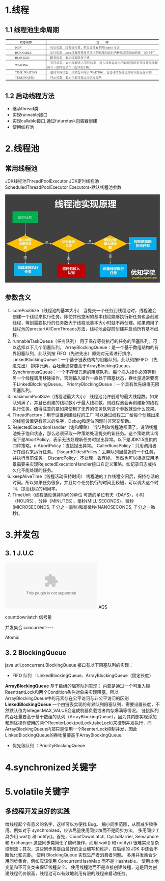 

# 1.线程
## 1.1 线程池生命周期
![线程生命周期状态](./pic/线程生命周期状态.png)
## 1.2 启动线程方法
 * 继承thread类
 * 实现runnable接口
 * 实现callable接口,通过futuretask包装器创建
 * 使用线程池

# 2.线程池
## 常用线程池
JDK线程池ThreadPoolExecutor
JDK定时线程池ScheduledThreadPoolExecutor
Executors-默认线程池参数

![线程池处理流程](./pic/线程池处理流程.jpg)
## 参数含义
 1. corePoolSize（线程池的基本大小）
当提交一个任务到线程池时，线程池会创建一个线程来执行任务，即使其他空闲的基本线程能够执行新任务也会创建线程，等到需要执行的任务数大于线程池基本大小时就不再创建。如果调用了线程池的prestartAllCoreThreads方法，线程池会提前创建并启动所有基本线程。
2. runnableTaskQueue（任务队列）
用于保存等待执行的任务的阻塞队列。可以选择以下几个阻塞队列。
    ArrayBlockingQueue：是一个基于数组结构的有界阻塞队列，此队列按 FIFO（先进先出）原则对元素进行排序。
    LinkedBlockingQueue：一个基于链表结构的阻塞队列，此队列按FIFO （先进先出） 排序元素，吞吐量通常要高于ArrayBlockingQueue。
    SynchronousQueue：一个不存储元素的阻塞队列。每个插入操作必须等到另一个线程调用移除操作，否则插入操作一直处于阻塞状态，吞吐量通常要高于LinkedBlockingQueue。
    PriorityBlockingQueue：一个具有优先级得无限阻塞队列。
3. maximumPoolSize（线程池最大大小）
线程池允许创建的最大线程数。如果队列满了，并且已创建的线程数小于最大线程数，则线程池会再创建新的线程执行任务。值得注意的是如果使用了无界的任务队列这个参数就没什么效果。
4. ThreadFactory：用于设置创建线程的工厂
可以通过线程工厂给每个创建出来的线程设置更有意义的名字，Debug和定位问题时非常又帮助。
5. RejectedExecutionHandler（饱和策略）
当队列和线程池都满了，说明线程池处于饱和状态，那么必须采取一种策略处理提交的新任务。这个策略默认情况下是AbortPolicy，表示无法处理新任务时抛出异常。以下是JDK1.5提供的四种策略。n AbortPolicy：直接抛出异常。
    CallerRunsPolicy：只用调用者所在线程来运行任务。
    DiscardOldestPolicy：丢弃队列里最近的一个任务，并执行当前任务。
    DiscardPolicy：不处理，丢弃掉。
    当然也可以根据应用场景需要来实现RejectedExecutionHandler接口自定义策略。如记录日志或持久化不能处理的任务。
6. keepAliveTime（线程活动保持时间）
线程池的工作线程空闲后，保持存活的时间。所以如果任务很多，并且每个任务执行的时间比较短，可以调大这个时间，提高线程的利用率。
7. TimeUnit（线程活动保持时间的单位
可选的单位有天（DAYS），小时（HOURS），分钟（MINUTES），毫秒(MILLISECONDS)，微秒(MICROSECONDS, 千分之一毫秒)和毫微秒(NANOSECONDS, 千分之一微秒)。 


# 3.并发包
## 3. 1 J.U.C
![参考文档](./pri/知识点20181126.docx)
AQS


countdownlatch
信号量


并发集合
concurrent----

Atomic

## 3. 2 BlockingQueue

java.util.concurrent.BlockingQueue 接口有以下阻塞队列的实现：
* FIFO 队列 ：LinkedBlockingQueue、ArrayBlockingQueue（固定长度）

**ArrayBlockingQueue** 基于数组的阻塞队列实现；
内部是通过一个可重入锁ReentrantLock和两个Condition条件对象来实现阻塞，所以ArrayBlockingQueue中的元素存在公平访问与非公平访问的区别
**LinkedBlockingQueue** 一个由链表实现的有界队列阻塞队列，需要设置长度，不然默认值为Integer.MAX_VALUE会造成机器负载或者内存爆满等情况。
链接队列的吞吐量要高于基于数组的队列（ArrayBlockingQueue），因为其内部实现添加和删除操作使用的两个ReenterLock(putLock,takeLock)来控制并发执行，而ArrayBlockingQueue内部只是使用一个ReenterLock控制并发，因此LinkedBlockingQueue的吞吐量要高于ArrayBlockingQueue.
* 优先级队列 ：PriorityBlockingQueue

# 4.synchronized关键字
# 5.volatile关键字

## 多线程开发良好的实践
给线程起个有意义的名字，这样可以方便找 Bug。
缩小同步范围，从而减少锁争用。例如对于 synchronized，应该尽量使用同步块而不是同步方法。
多用同步工具少用 wait() 和 notify()。首先，CountDownLatch, CyclicBarrier, Semaphore 和 Exchanger 这些同步类简化了编码操作，而用 wait() 和 notify() 很难实现复杂控制流；其次，这些同步类是由最好的企业编写和维护，在后续的 JDK 中还会不断优化和完善。
使用 BlockingQueue 实现生产者消费者问题。
多用并发集合少用同步集合，例如应该使用 ConcurrentHashMap 而不是 Hashtable。
使用本地变量和不可变类来保证线程安全。
使用线程池而不是直接创建线程，这是因为创建线程代价很高，线程池可以有效地利用有限的线程来启动任务。